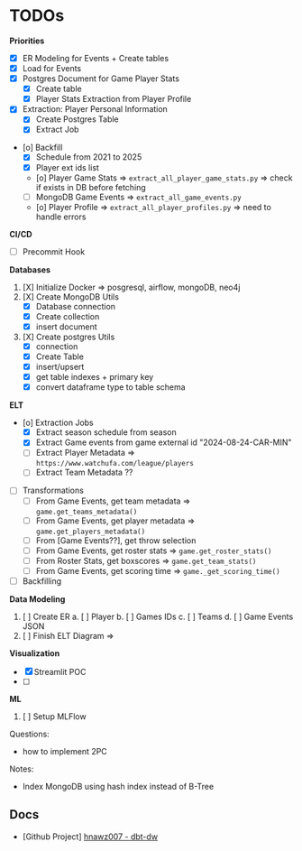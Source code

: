 # TODOs

**Priorities**
- [X] ER Modeling for Events + Create tables
- [X] Load for Events
- [X] Postgres Document for Game Player Stats
    - [X] Create table
    - [X] Player Stats Extraction from Player Profile
- [X] Extraction: Player Personal Information
    - [X] Create Postgres Table
    - [X] Extract Job
- [o] Backfill
    - [X] Schedule from 2021 to 2025
    - [X] Player ext ids list
    - [o] Player Game Stats => `extract_all_player_game_stats.py` => check if exists in DB before fetching
    - [ ] MongoDB Game Events => `extract_all_game_events.py`
    - [o] Player Profile => `extract_all_player_profiles.py` => need to handle errors


**CI/CD**

- [ ] Precommit Hook

**Databases**

1. [X] Initialize Docker => posgresql, airflow, mongoDB, neo4j
2. [X] Create MongoDB Utils
    - [X] Database connection
    - [X] Create collection
    - [X] insert document
3. [X] Create postgres Utils
    - [X] connection
    - [X] Create Table
    - [X] insert/upsert
    - [X] get table indexes + primary key
    - [X] convert dataframe type to table schema

**ELT**

- [o] Extraction Jobs
    - [X] Extract season schedule from season
    - [X] Extract Game events from game external id "2024-08-24-CAR-MIN"
    - [ ] Extract Player Metadata => `https://www.watchufa.com/league/players`
    - [ ] Extract Team Metadata ??
- [ ] Transformations
    - [ ] From Game Events, get team metadata => `game.get_teams_metadata()`
    - [ ] From Game Events, get player metadata => `game.get_players_metadata()`
    - [ ] From [Game Events??], get throw selection
    - [ ] From Game Events, get roster stats => `game.get_roster_stats()`
    - [ ] From Roster Stats, get boxscores => `game.get_team_stats()`
    - [ ] From Game Events, get scoring time => `game._get_scoring_time()`
- [ ] Backfilling

**Data Modeling**

1. [ ] Create ER 
    a. [ ] Player
    b. [ ] Games IDs
    c. [ ] Teams
    d. [ ] Game Events JSON
2. [ ] Finish ELT Diagram => 

**Visualization**

- [X] Streamlit POC
- [ ] 

**ML**

1. [ ] Setup MLFlow


Questions:
- how to implement 2PC


Notes:
- Index MongoDB using hash index instead of B-Tree


## Docs

- [Github Project] [hnawz007 - dbt-dw](https://github.com/hnawaz007/dbt-dw)


